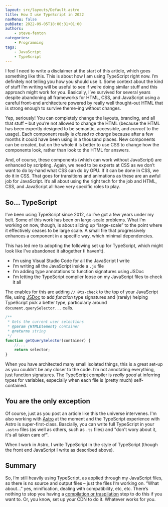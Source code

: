```yaml
---
layout: src/layouts/Default.astro
title: How I use TypeScript in 2022
navMenu: false
pubDate: 2022-09-05T18:00:31+01:00
authors:
    - steve-fenton
categories:
    - Programming
tags:
    - JavaScript
    - TypeScript
---
```


I feel I need to write a disclaimer at the start of this article, which goes something like this. This is about how I am using TypeScript right now. I’m definitely not telling you how you should use it. Some context about the kind of stuff I’m writing will be useful to see if we’re doing similar stuff and this approach might work for you. Basically, I’ve survived for several years despite abandoning all frameworks for HTML, CSS, and JavaScript using a careful front-end architecture powered by really well thought-out HTML that is strong enough to survive theme-ing without changes.

Yep, seriously! You can completely change the layouts, branding, and all that stuff – but you’re not allowed to change the HTML (because the HTML has been expertly designed to be semantic, accessible, and *correct* to the usage). Each component really is *closed to change* because after a few months it could have been using in a thousand places. New components can be created, but on the whole it is better to use CSS to change how the components look, rather than look to the HTML for answers.

And, of course, these components (which can work without JavaScript) are enhanced by scripting. Again, we need to be experts at CSS as we don’t want to do by-hand what CSS can do by GPU. If it can be done in CSS, we do it in CSS. That goes for transitions and animations as these are an awful job for JavaScript. It’s all about using the right tech for the job and HTML, CSS, and JavaScript all have very specific roles to play.

## So… TypeScript

I’ve been using TypeScript since 2012, so I’ve got a few years under my belt. Some of this work has been on large-scale problems. What I’m working on now, though, is about slicing up “large-scale” to the point where it effectively ceases to be large scale. A small file that progressively enhances a component in a specific way, which minimal dependencies.

This has led me to adopting the following set up for TypeScript, which might look like I’ve abandoned it altogether (I haven’t).

- I’m using Visual Studio Code for all the JavaScript I write
- I’m writing all the JavaScript inside a `.js` file
- I’m adding type annotations to function signatures using JSDoc
- I’m letting the TypeScript compiler loose on my JavaScript files to check it all

The enables for this are adding `// @ts-check` to the top of your JavaScript file, using [JSDoc](https://jsdoc.app/) to add *function* type signatures and (rarely) helping TypeScript pick a better type, particularly around `document.querySelector...` calls.

```javascript
/**
 * Gets the current user selections
 * @param {HTMLElement} container 
 * @returns string
 */
function getQuerySelector(container) {
    //...
    return selector;
}
```

When you have architected many small isolated things, this is a great set-up as you couldn’t be any closer to the code. I’m not annotating everything, just function signatures. The TypeScript compiler is *really good* at inferring types for variables, especially when each file is (pretty much) self-contained.

## You are the only exception

Of course, just as you post an article like this the universe intervenes. I'm also working with [Astro](https://astro.build) at the moment and the TypeScript experience with Astro is super-first-class. Bascially, you can write full TypeScript in your `.astro` files (as well as others, such as `.ts` files) and "don't wory about it, it's all taken care of".

When I work in Astro, I write TypeScript in the style of TypeScript (though the front end JavaScript I write as described above).

## Summary

So, I’m still heavily using TypeScript, as applied through my JavaScript files, so there is no source and output files – just the files I’m working on. “What about…” yes, minification, dealing with compatibility, etc, etc. There’s nothing to stop you having a [compilation or traspilation](/2012/11/compiling-vs-transpiling/) step to do this if you want to. Or, you know, set up your CDN to do it. Whatever works for you.